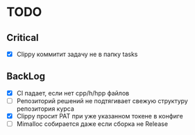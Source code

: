 # TODO

## Critical
- [x] Clippy коммитит задачу не в папку tasks

## BackLog
- [x] CI падает, если нет cpp/h/hpp файлов
- [ ] Репозиторий решений не подтягивает свежую структуру репозитория курса
- [x] Clippy просит PAT при уже указанном токене в конфиге
- [ ] Mimalloc собирается даже если сборка не Release
